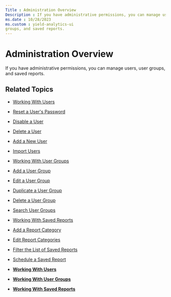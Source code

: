 ```yaml
---
Title : Administration Overview
Description : If you have administrative permissions, you can manage users, user
ms.date : 10/28/2023
ms.custom : yield-analytics-ui
groups, and saved reports.
---
```



# Administration Overview



If you have administrative permissions, you can manage users, user
groups, and saved reports.



## Related Topics

- <a href="working-with-users.md" class="xref">Working With Users</a>
- <a href="reset-a-user-s-password.md" class="xref">Reset a User's
  Password</a>
- <a href="disable-a-user.md" class="xref">Disable a User</a>
- <a href="delete-a-user.md" class="xref">Delete a User</a>
- <a href="add-a-new-user.md" class="xref">Add a New User</a>
- <a href="import-users.md" class="xref">Import Users</a>
- <a href="working-with-user-groups.md" class="xref">Working With User
  Groups</a>
- <a href="add-a-user-group.md" class="xref">Add a User Group</a>
- <a href="edit-a-user-group.md" class="xref">Edit a User Group</a>
- <a href="duplicate-a-user-group.md" class="xref">Duplicate a User
  Group</a>
- <a href="delete-a-user-group.md" class="xref">Delete a User Group</a>
- <a href="search-user-groups.md" class="xref">Search User Groups</a>
- <a href="working-with-saved-reports.md" class="xref">Working With
  Saved Reports</a>
- <a href="add-a-report-category.md" class="xref">Add a Report
  Category</a>
- <a href="edit-report-categories.md" class="xref">Edit Report
  Categories</a>
- <a href="filter-the-list-of-saved-reports.md" class="xref">Filter the
  List of Saved Reports</a>
- <a href="schedule-a-saved-report.md" class="xref">Schedule a Saved
  Report</a>





- **[Working With Users](working-with-users.md)**  
- **[Working With User
  Groups](working-with-user-groups.md)**  
- **[Working With Saved
  Reports](working-with-saved-reports.md)**  


